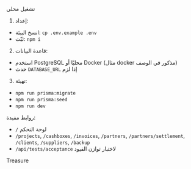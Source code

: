 تشغيل محلي

1) إعداد:
- انسخ البيئة: `cp .env.example .env`
- ثبّت: `npm i`

2) قاعدة البيانات:
- استخدم PostgreSQL محليًا أو Docker (مثال docker مذكور في الوصف)
- حدث `DATABASE_URL` إذا لزم

3) تهيئة:
- `npm run prisma:migrate`
- `npm run prisma:seed`
- `npm run dev`

روابط مفيدة:
- `/` لوحة التحكم
- `/projects`, `/cashboxes`, `/invoices`, `/partners`, `/partners/settlement`, `/clients`, `/suppliers`, `/backup`
- `/api/tests/acceptance` لاختبار توازن القيود

Treasure

